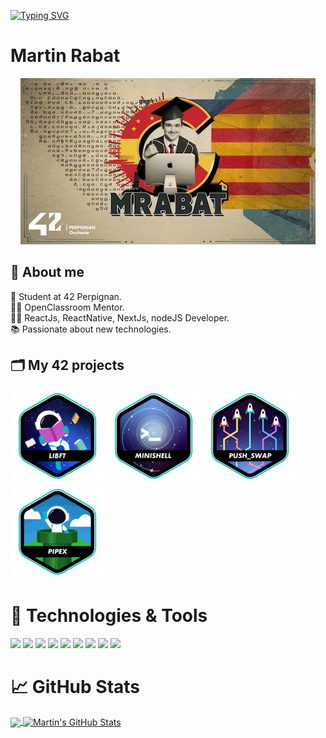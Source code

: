 [![Typing SVG](https://readme-typing-svg.demolab.com?font=Fira+Code&pause=1000&color=F79E27&random=true&width=435&lines=Reactjs+ReacjtNative+Nextjs;Student+at+42+perpignan)](https://git.io/typing-svg)

# Martin Rabat

<p align="center">
	<img src="src/mrabat.jpg" alt="mrabat"/>
</p>

## 👋 About me

🎒 Student at 42 Perpignan. \
👨‍🏫 OpenClassroom Mentor. \
👨‍⚕️ ReactJs, ReactNative, NextJs, nodeJS Developer. \
📚 Passionate about new technologies.

## 🗂️ My 42 projects

[![libft](src/libft.png)](https://github.com/rabatm/libft)
[![minishell](src/minishell.png)](https://github.com/rabatm/42_Minishell)
[![pushswap](src/PushSwap.png)](https://github.com/rabatm/42_push_swap)
[![pipex](src/pipex.png)](https://github.com/rabatm/pipex_42)

# 🔧 Technologies & Tools

![](https://img.shields.io/badge/OS-Linux-informational?style=flat&logo=linux&logoColor=white&color=2bbc8a)
![](https://img.shields.io/badge/Editor-VSCode-informational?style=flat&logo=visual-studio-code&logoColor=white&color=2bbc8a)
![](https://img.shields.io/badge/Code-C-informational?style=flat&logo=c&logoColor=white&color=2bbc8a)
![](https://img.shields.io/badge/Code-C%2B%2B-information?style=flat&logo=c%2B%2B&logoColor=white&color=2bbc8a)
![](https://img.shields.io/badge/Code-React-informational?style=flat&logo=react&logoColor=white&color=2bbc8a)
![](https://img.shields.io/badge/Code-Next-informational?style=flat&logo=next.js&logoColor=white&color=2bbc8a)
![](https://img.shields.io/badge/Code-ReactNative-informational?style=flat&logo=react&logoColor=white&color=2bbc8a)
![](https://img.shields.io/badge/Code-Node-informational?style=flat&logo=node.js&logoColor=white&color=2bbc8a)
![](https://img.shields.io/badge/Tool-Docker-information?style=flat&logo=docker&logoColor=white&color=2bbc8a)

# &#x1f4c8; GitHub Stats

<a href="https://github.com/rabatm/rabatm">
  <img align="center" src="https://github-readme-stats.vercel.app/api/top-langs/?username=rabatm&hide=java,html,tex&title_color=ffffff&text_color=c9cacc&icon_color=2bbc8a&bg_color=1d1f21&langs_count=3" />
</a>
<a href="https://github.com/rabatm/rabatm">
  <img align="center" src="https://github-readme-stats.vercel.app/api?username=rabatm&show_icons=true&line_height=27&count_private=true&title_color=ffffff&text_color=c9cacc&icon_color=2bbc8a&bg_color=1d1f21" alt="Martin's GitHub Stats" />
</a>
<!--
**rabatm/rabatm** is a ✨ _special_ ✨ repository because its `README.md` (this file) appears on your GitHub profile.

Here are some ideas to get you started:

- 🔭 I’m currently working on ...
- 🌱 I’m currently learning ...
- 👯 I’m looking to collaborate on ...
- 🤔 I’m looking for help with ...
- 💬 Ask me about ...
- 📫 How to reach me: ...
- 😄 Pronouns: ...
- ⚡ Fun fact: ...
  -->
